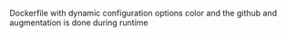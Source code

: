 Dockerfile with dynamic configuration options color and the github and augmentation is done during runtime
